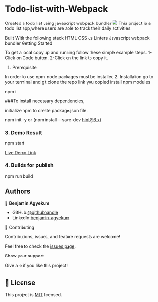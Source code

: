 # Todo-list-with-Webpack
Created a todo list using javascript webpack bundler
![](https://img.shields.io/badge/Microverse-blueviolet)
This project is a todo list app,where users are able to track their daily activities


Built With the following stack
HTML CSS Js Linters
Javascript
webpack bundler
Getting Started

To get a local copy up and running follow these simple example steps. 
1-Click on Code button. 
2-Click on the link to copy it.
1. Prerequisite

In order to use npm, node packages must be installed
2. Installation
go to your terminal and git clone the repo link you copied
 install npm modules

npm i

 ###To install necessary dependencies,

initialize npm to create package.json file.

npm init -y or (npm install --save-dev hint@6.x)

### 3. Demo Result

npm start

[Live Demo Link]()

### 4. Builds for publish

npm run build


## Authors

👤 **Benjamin Agyekum**

- GitHub:[@githubhandle](https://github.com/hislordshipprof)
- LinkedIn:[benjamin-agyekum](https://www.linkedin.com/in/benjamin-agyekum-5962b7126)

🤝 Contributing

Contributions, issues, and feature requests are welcome!

Feel free to check the [issues page](../../issues/).

Show your support

Give a ⭐️ if you like this project!


## 📝 License

This project is [MIT](./MIT.md) licensed.